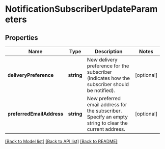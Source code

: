 # NotificationSubscriberUpdateParameters

## Properties
Name | Type | Description | Notes
------------ | ------------- | ------------- | -------------
**deliveryPreference** | **string** | New delivery preference for the subscriber (indicates how the subscriber should be notified). | [optional] 
**preferredEmailAddress** | **string** | New preferred email address for the subscriber. Specify an empty string to clear the current address. | [optional] 

[[Back to Model list]](../README.md#documentation-for-models) [[Back to API list]](../README.md#documentation-for-api-endpoints) [[Back to README]](../README.md)


